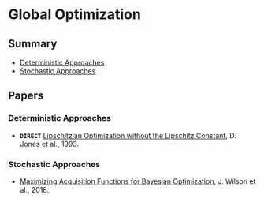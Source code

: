 # Global Optimization

## Summary

* [Deterministic Approaches](#deterministic-approaches)
* [Stochastic Approaches](#stochastic-approaches)

## Papers

### Deterministic Approaches

* **`DIRECT`** [Lipschitzian Optimization without the Lipschitz Constant](https://link.springer.com/article/10.1007/BF00941892), D. Jones et al., 1993.

### Stochastic Approaches

* [Maximizing Acquisition Functions for Bayesian Optimization](https://arxiv.org/abs/1805.10196), J. Wilson et al., 2018.

